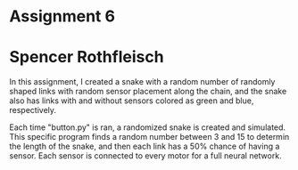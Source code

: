 # Assignment 6
# Spencer Rothfleisch

In this assignment, I created a snake with a random number of randomly shaped links with random sensor placement along the chain, and the snake also has links with and without sensors colored as green and blue, respectively.

Each time "button.py" is ran, a randomized snake is created and simulated. This specific program finds a random number between 3 and 15 to determin the length of the snake, and then each link has a 50% chance of having a sensor. Each sensor is connected to every motor for a full neural network.